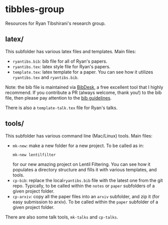 # tibbles-group

Resources for Ryan Tibshirani's research group.

## latex/

This subfolder has various latex files and templates. Main files: 

- `ryantibs.bib`: bib file for all of Ryan's papers.
- `ryantibs.tex`: latex style file for Ryan's papers. 
- `template.tex`: latex template for a paper. You can see how it utilizes
  `ryantibs.tex` and `ryantibs.bib`.

Note: the bib file is maintained via [BibDesk](https://bibdesk.sourceforge.io),
a free excellent tool that I highly recommend. If you contribute a PR (always 
welcome, thank you!) to the bib file, then please pay attention to the
[bib guidelines](). 
  
There is also a `template-talk.tex` file for Ryan's talks.

## tools/

This subfolder has various command line (Mac/Linux) tools. Main files: 

- `mk-new`: make a new folder for a new project. To be called as in:
  ```
  mk-new lentilfilter
  ```
  for our new amazing project on Lentil Filtering. You can see how it populates
  a directory structure and fills it with various templates, and tools. 
- `cp-bib`: replace the local`ryantibs.bib` file with the latest one from the
  git repo. Typically, to be called within the `notes` or `paper` subfolders of
  a given project folder. 
- `cp-arxiv`: copy all the paper files into an `arxiv` subfolder, and zip it
  (for easy submission to arxiv). To be called within the `paper` subfolder of a
  given project folder.

There are also some talk tools, `mk-talks` and `cp-talks`.
